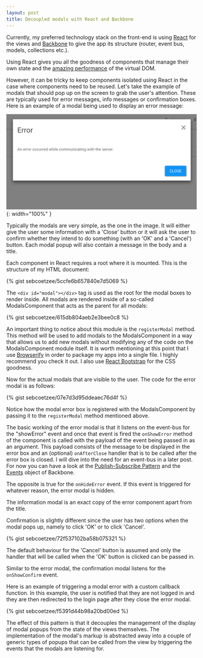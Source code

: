 ```yaml
---
layout: post
title: Decoupled modals with React and Backbone
---
```


Currently, my preferred technology stack on the front-end is using [React](http://facebook.github.io/react/) for the views and [Backbone](http://backbonejs.org/) to give the app its structure (router, event bus, models, collections etc.).

Using React gives you all the goodness of components that manage their own state and the [amazing performance](https://www.codementor.io/reactjs/tutorial/reactjs-vs-angular-js-performance-comparison-knockout) of the virtual DOM.

However, it can be tricky to keep components isolated using React in the case where components need to be reused. Let's take the example of modals that should pop up on the screen to grab the user's attention. These are typically used for error messages, info messages or confirmation boxes. Here is an example of a modal being used to display an error message:

![Modal error](../img/posts/2016-01-05-decoupled-modals-with-react-and-backbone/modal_error.png){: width="100%" }

Typically the modals are very simple, as the one in the image. It will either give the user some information with a 'Close' button or it will ask the user to confirm whether they intend to do something (with an 'OK' and a 'Cancel') button. Each modal popup will also contain a message in the body and a title.

Each component in React requires a root where it is mounted. This is the structure of my HTML document:

{% gist sebcoetzee/5ccfe6b657840e7d5069 %}

The `<div id="modal"></div>` tag is used as the root for the modal boxes to render inside. All modals are rendered inside of a so-called ModalsComponent that acts as the parent for all modals:

{% gist sebcoetzee/615db804aeb2e3bee0c8 %}

An important thing to notice about this module is the `registerModal` method. This method will be used to add modals to the ModalsComponent in a way that allows us to add new modals without modifying any of the code on the ModalsComponent module itself. It is worth mentioning at this point that I use [Browserify](http://browserify.org/) in order to package my apps into a single file. I highly recommend you check it out. I also use [React Bootstrap](https://react-bootstrap.github.io/) for the CSS goodness.

Now for the actual modals that are visible to the user. The code for the error modal is as follows:

{% gist sebcoetzee/07e7d3d95ddeaec76d4f %}

Notice how the modal error box is registered with the ModalsComponent by passing it to the `registerModal` method mentioned above.

The basic working of the error modal is that it listens on the event-bus for the "showError" event and once that event is fired the `onShowError` method of the component is called with the payload of the event being passed in as an argument. This payload consists of the message to be displayed in the error box and an (optional) `onAfterClose` handler that is to be called after the error box is closed. I will dive into the need for an event-bus in a later post. For now you can have a look at the [Publish-Subscribe Pattern](https://en.wikipedia.org/wiki/Publish%E2%80%93subscribe_pattern) and the [Events](http://backbonejs.org/#Events) object of Backbone.

The opposite is true for the `onHideError` event. If this event is triggered for whatever reason, the error modal is hidden.

The information modal is an exact copy of the error component apart from the title.

Confirmation is slightly different since the user has two options when the modal pops up, namely to click 'OK' or to click 'Cancel'.

{% gist sebcoetzee/72f537102ba58b075321 %}

The default behaviour for the 'Cancel' button is assumed and only the handler that will be called when the 'OK' button is clicked can be passed in.

Similar to the error modal, the confirmation modal listens for the `onShowConfirm` event.

Here is an example of triggering a modal error with a custom callback function. In this example, the user is notified that they are not logged in and they are then redirected to the login page after they close the error modal.

{% gist sebcoetzee/f5391d44b98a20bd00ed %}

The effect of this pattern is that it decouples the management of the display of modal popups from the state of the views themselves. The implementation of the modal's markup is abstracted away into a couple of generic types of popups that can be called from the view by triggering the events that the modals are listening for.
